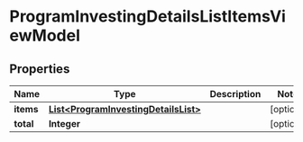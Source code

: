 # ProgramInvestingDetailsListItemsViewModel

## Properties
Name | Type | Description | Notes
------------ | ------------- | ------------- | -------------
**items** | [**List&lt;ProgramInvestingDetailsList&gt;**](ProgramInvestingDetailsList.md) |  |  [optional]
**total** | **Integer** |  |  [optional]
